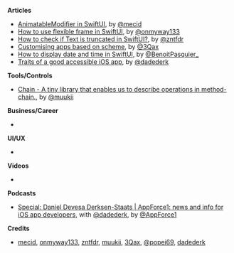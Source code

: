
**Articles**

* [AnimatableModifier in SwiftUI](https://swiftwithmajid.com/2021/01/11/animatablemodifier-in-swiftui/), by [@mecid](https://twitter.com/mecid)
* [How to use flexible frame in SwiftUI](https://onmyway133.com/blog/how-to-use-flexible-frame-in-swiftui/), by [@onmyway133](https://twitter.com/onmyway133)
* [How to check if Text is truncated in SwiftUI?](https://fivestars.blog/swiftui/trucated-text.html), by [@zntfdr](https://twitter.com/zntfdr)
* [Customising apps based on scheme](https://jakub.codes/posts/app-scheme), by [@3Qax](https://twitter.com/jakubtowarek)
* [How to display date and time in SwiftUI](https://benoitpasquier.com/date-formatter-swiftui/), by [@BenoitPasquier_](https://twitter.com/benoitpasquier_)
* [Traits of a good accessible iOS app](https://levelup.gitconnected.com/traits-of-a-good-accessible-ios-app-25266ee08fb9?sk=00b53e96c0cf477ebf814ce0e271e11b), by [@dadederk](https://twitter.com/dadederk)

**Tools/Controls**

* [Chain - A tiny library that enables us to describe operations in method-chain.](https://github.com/VergeGroup/Chain), by [@muukii](https://twitter.com/muukii_app)

**Business/Career**

* 

**UI/UX**

* 

**Videos**

* 

**Podcasts**

* [Special: Daniel Devesa Derksen-Staats | AppForce1: news and info for iOS app developers](https://www.buzzsprout.com/1414396/7142317), with [@dadederk](https://twitter.com/dadederk), by [@AppForce1](https://twitter.com/AppForce1)

**Credits**

* [mecid](https://github.com/mecid), [onmyway133](https://github.com/onmyway133), [zntfdr](https://github.com/zntfdr), [muukii](https://github.com/muukii), [3Qax](https://github.com/3Qax), [@popei69](https://github.com/popei69), [dadederk](https://twitter.com/dadederk)

